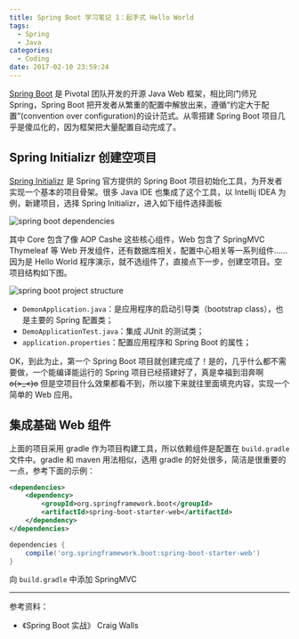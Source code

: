 ```yaml
---
title: Spring Boot 学习笔记 1：起手式 Hello World
tags:
  - Spring
  - Java
categories:
  - Coding
date: 2017-02-10 23:59:24
---
```



[Spring Boot](https://projects.spring.io/spring-boot/) 是 Pivotal 团队开发的开源 Java Web 框架，相比同门师兄 Spring，Spring Boot 把开发者从繁重的配置中解放出来，遵循“约定大于配置”(convention over configuration)的设计范式。从零搭建 Spring Boot 项目几乎是傻瓜化的，因为框架把大量配置自动完成了。

<!-- more -->

## Spring Initializr 创建空项目

[Spring Initializr](http://start.spring.io/) 是 Spring 官方提供的 Spring Boot 项目初始化工具，为开发者实现一个基本的项目骨架。很多 Java IDE 也集成了这个工具，以 Intellij IDEA 为例，新建项目，选择 Spring Initializr，进入如下组件选择面板

![spring boot dependencies](https://o70e8d1kb.qnssl.com/spring-initializr.png)

其中 Core 包含了像 AOP Cashe 这些核心组件，Web 包含了 SpringMVC Thymeleaf 等 Web 开发组件，还有数据库相关，配置中心相关等一系列组件……因为是 Hello World 程序演示，就不选组件了，直接点下一步，创建空项目。空项目结构如下图。

![spring boot project structure](https://o70e8d1kb.qnssl.com/spring-boot-structure.png)

- `DemonApplication.java`：是应用程序的启动引导类（bootstrap class），也是主要的 Spring 配置类；
- `DemoApplicationTest.java`：集成 JUnit 的测试类；
- `application.properties`：配置应用程序和 Spring Boot 的属性；

OK，到此为止，第一个 Spring Boot 项目就创建完成了！是的，几乎什么都不需要做，一个能编译能运行的 Spring 项目已经搭建好了，真是幸福到泪奔啊~~o(>_<)o~~
但是空项目什么效果都看不到，所以接下来就往里面填充内容，实现一个简单的 Web 应用。

## 集成基础 Web 组件

上面的项目采用 gradle 作为项目构建工具，所以依赖组件是配置在 `build.gradle` 文件中。gradle 和 maven 用法相似，选用 gradle 的好处很多，简洁是很重要的一点，参考下面的示例：

```xml
<dependencies>
    <dependency>
        <groupId>org.springframework.boot</groupId>
        <artifactId>spring-boot-starter-web</artifactId>
    </dependency>
</dependencies>
```

```gradle
dependencies {
    compile('org.springframework.boot:spring-boot-starter-web')
}
```

向 `build.gradle` 中添加 SpringMVC 

*************************************************

参考资料：
- 《Spring Boot 实战》 Craig Walls
